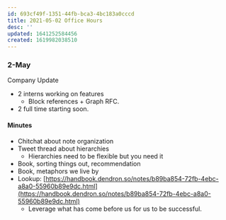 ```yaml
---
id: 693cf49f-1351-44fb-bca3-4bc183a0cccd
title: 2021-05-02 Office Hours
desc: ''
updated: 1641252584456
created: 1619982038510
---
```


### 2-May

Company Update

-   2 interns working on features
    -   Block references + Graph RFC.
-   2 full time starting soon.

#### Minutes

-   Chitchat about note organization
-   Tweet thread about hierarchies
    -   Hierarchies need to be flexible but you need it
-   Book, sorting things out, recommendation
-   Book, metaphors we live by
-   Lookup: [https://handbook.dendron.so/notes/b89ba854-72fb-4ebc-a8a0-55960b89e9dc.html](https://handbook.dendron.so/notes/b89ba854-72fb-4ebc-a8a0-55960b89e9dc.html)
    -   Leverage what has come before us for us to be successful.
